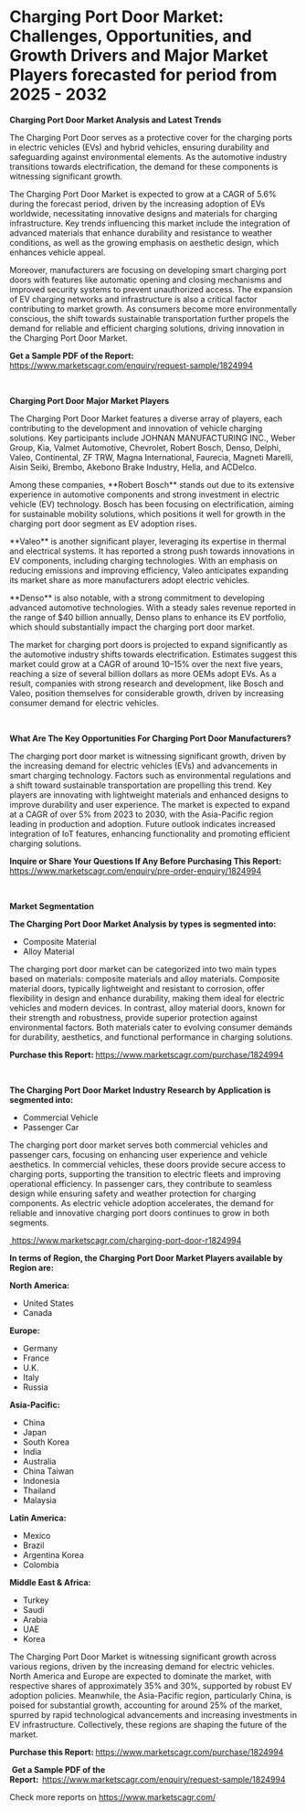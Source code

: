 <p><h1>Charging Port Door Market: Challenges, Opportunities, and Growth Drivers and Major Market Players forecasted for period from 2025 - 2032</h1></p><p><strong>Charging Port Door Market Analysis and Latest Trends</strong></p>
<p><p>The Charging Port Door serves as a protective cover for the charging ports in electric vehicles (EVs) and hybrid vehicles, ensuring durability and safeguarding against environmental elements. As the automotive industry transitions towards electrification, the demand for these components is witnessing significant growth. </p><p>The Charging Port Door Market is expected to grow at a CAGR of 5.6% during the forecast period, driven by the increasing adoption of EVs worldwide, necessitating innovative designs and materials for charging infrastructure. Key trends influencing this market include the integration of advanced materials that enhance durability and resistance to weather conditions, as well as the growing emphasis on aesthetic design, which enhances vehicle appeal. </p><p>Moreover, manufacturers are focusing on developing smart charging port doors with features like automatic opening and closing mechanisms and improved security systems to prevent unauthorized access. The expansion of EV charging networks and infrastructure is also a critical factor contributing to market growth. As consumers become more environmentally conscious, the shift towards sustainable transportation further propels the demand for reliable and efficient charging solutions, driving innovation in the Charging Port Door Market.</p></p>
<p><strong>Get a Sample PDF of the Report:&nbsp;</strong> <a href="https://www.marketscagr.com/enquiry/request-sample/1824994?utm_campaign=2520&utm_medium=2&utm_source=Github&utm_content=ia&utm_term=30032025&utm_id=charging-port-door">https://www.marketscagr.com/enquiry/request-sample/1824994</a></p>
<p>&nbsp;</p>
<p><strong>Charging Port Door Major Market Players</strong></p>
<p><p>The Charging Port Door Market features a diverse array of players, each contributing to the development and innovation of vehicle charging solutions. Key participants include JOHNAN MANUFACTURING INC., Weber Group, Kia, Valmet Automotive, Chevrolet, Robert Bosch, Denso, Delphi, Valeo, Continental, ZF TRW, Magna International, Faurecia, Magneti Marelli, Aisin Seiki, Brembo, Akebono Brake Industry, Hella, and ACDelco.</p><p>Among these companies, **Robert Bosch** stands out due to its extensive experience in automotive components and strong investment in electric vehicle (EV) technology. Bosch has been focusing on electrification, aiming for sustainable mobility solutions, which positions it well for growth in the charging port door segment as EV adoption rises.</p><p>**Valeo** is another significant player, leveraging its expertise in thermal and electrical systems. It has reported a strong push towards innovations in EV components, including charging technologies. With an emphasis on reducing emissions and improving efficiency, Valeo anticipates expanding its market share as more manufacturers adopt electric vehicles.</p><p>**Denso** is also notable, with a strong commitment to developing advanced automotive technologies. With a steady sales revenue reported in the range of $40 billion annually, Denso plans to enhance its EV portfolio, which should substantially impact the charging port door market.</p><p>The market for charging port doors is projected to expand significantly as the automotive industry shifts towards electrification. Estimates suggest this market could grow at a CAGR of around 10–15% over the next five years, reaching a size of several billion dollars as more OEMs adopt EVs. As a result, companies with strong research and development, like Bosch and Valeo, position themselves for considerable growth, driven by increasing consumer demand for electric vehicles.</p></p>
<p>&nbsp;</p>
<p><strong>What Are The Key Opportunities For Charging Port Door Manufacturers?</strong></p>
<p><p>The charging port door market is witnessing significant growth, driven by the increasing demand for electric vehicles (EVs) and advancements in smart charging technology. Factors such as environmental regulations and a shift toward sustainable transportation are propelling this trend. Key players are innovating with lightweight materials and enhanced designs to improve durability and user experience. The market is expected to expand at a CAGR of over 5% from 2023 to 2030, with the Asia-Pacific region leading in production and adoption. Future outlook indicates increased integration of IoT features, enhancing functionality and promoting efficient charging solutions.</p></p>
<p><strong>Inquire or Share Your Questions If Any Before Purchasing This Report:</strong> <a href="https://www.marketscagr.com/enquiry/pre-order-enquiry/1824994?utm_campaign=2520&utm_medium=2&utm_source=Github&utm_content=ia&utm_term=30032025&utm_id=charging-port-door">https://www.marketscagr.com/enquiry/pre-order-enquiry/1824994</a></p>
<p>&nbsp;</p>
<p><strong>Market Segmentation</strong></p>
<p><strong>The Charging Port Door Market Analysis by types is segmented into:</strong></p>
<p><ul><li>Composite Material</li><li>Alloy Material</li></ul></p>
<p><p>The charging port door market can be categorized into two main types based on materials: composite materials and alloy materials. Composite material doors, typically lightweight and resistant to corrosion, offer flexibility in design and enhance durability, making them ideal for electric vehicles and modern devices. In contrast, alloy material doors, known for their strength and robustness, provide superior protection against environmental factors. Both materials cater to evolving consumer demands for durability, aesthetics, and functional performance in charging solutions.</p></p>
<p><strong>Purchase this Report:&nbsp;</strong><a href="https://www.marketscagr.com/purchase/1824994?utm_campaign=2520&utm_medium=2&utm_source=Github&utm_content=ia&utm_term=30032025&utm_id=charging-port-door">https://www.marketscagr.com/purchase/1824994</a></p>
<p>&nbsp;</p>
<p><strong>The Charging Port Door Market Industry Research by Application is segmented into:</strong></p>
<p><ul><li>Commercial Vehicle</li><li>Passenger Car</li></ul></p>
<p><p>The charging port door market serves both commercial vehicles and passenger cars, focusing on enhancing user experience and vehicle aesthetics. In commercial vehicles, these doors provide secure access to charging ports, supporting the transition to electric fleets and improving operational efficiency. In passenger cars, they contribute to seamless design while ensuring safety and weather protection for charging components. As electric vehicle adoption accelerates, the demand for reliable and innovative charging port doors continues to grow in both segments.</p></p>
<p><a href="https://www.marketscagr.com/charging-port-door-r1824994?utm_campaign=2520&utm_medium=2&utm_source=Github&utm_content=ia&utm_term=30032025&utm_id=charging-port-door">&nbsp;https://www.marketscagr.com/charging-port-door-r1824994</a></p>
<p><strong>In terms of Region, the Charging Port Door Market Players available by Region are:</strong></p>
<p>
    <p> <strong> North America: </strong>
        <ul>
            <li>United States</li>
            <li>Canada</li>
        </ul>
        </p> 
    <p> <strong> Europe: </strong>
        <ul>
            <li>Germany</li>
            <li>France</li>
            <li>U.K.</li>
            <li>Italy</li>
            <li>Russia</li>
        </ul>
        </p> 
    <p> <strong> Asia-Pacific: </strong>
        <ul>
            <li>China</li>
            <li>Japan</li>
            <li>South Korea</li>
            <li>India</li>
            <li>Australia</li>
            <li>China Taiwan</li>
            <li>Indonesia</li>
            <li>Thailand</li>
            <li>Malaysia</li>
        </ul>
        </p> 
    <p> <strong> Latin America: </strong>
        <ul>
            <li>Mexico</li>
            <li>Brazil</li>
            <li>Argentina Korea</li>
            <li>Colombia</li>
        </ul>
        </p> 
    <p> <strong> Middle East & Africa: </strong>
        <ul>
            <li>Turkey</li>
            <li>Saudi</li>
            <li>Arabia</li>
            <li>UAE</li>
            <li>Korea</li>
        </ul>
    </p>
    </p>
<p><p>The Charging Port Door Market is witnessing significant growth across various regions, driven by the increasing demand for electric vehicles. North America and Europe are expected to dominate the market, with respective shares of approximately 35% and 30%, supported by robust EV adoption policies. Meanwhile, the Asia-Pacific region, particularly China, is poised for substantial growth, accounting for around 25% of the market, spurred by rapid technological advancements and increasing investments in EV infrastructure. Collectively, these regions are shaping the future of the market.</p></p>
<p><strong>Purchase this Report: </strong><a href="https://www.marketscagr.com/purchase/1824994?utm_campaign=2520&utm_medium=2&utm_source=Github&utm_content=ia&utm_term=30032025&utm_id=charging-port-door">https://www.marketscagr.com/purchase/1824994</a></p>
<p>&nbsp;<strong>Get a Sample PDF of the Report:&nbsp;&nbsp;</strong><a href="https://www.marketscagr.com/enquiry/request-sample/1824994?utm_campaign=2520&utm_medium=2&utm_source=Github&utm_content=ia&utm_term=30032025&utm_id=charging-port-door">https://www.marketscagr.com/enquiry/request-sample/1824994</a></p>
<p><strong></strong></p>
<p>Check more reports on <a href="https://www.marketscagr.com/?utm_campaign=2520&utm_medium=2&utm_source=Github&utm_content=ia&utm_term=30032025&utm_id=charging-port-door">https://www.marketscagr.com/</a></p>